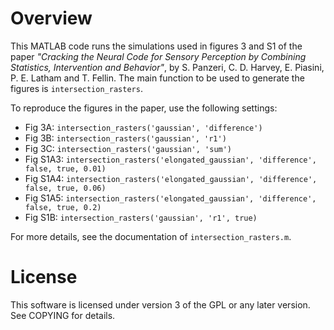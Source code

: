 # Overview
This MATLAB code runs the simulations used in figures 3 and S1 of the
paper *"Cracking the Neural Code for Sensory Perception by Combining
Statistics, Intervention and Behavior"*, by S. Panzeri, C. D. Harvey,
E. Piasini, P. E. Latham and T. Fellin. The main function to be used
to generate the figures is `intersection_rasters`.

To reproduce the figures in the paper, use the following settings:

- Fig 3A: `intersection_rasters('gaussian', 'difference')`
- Fig 3B: `intersection_rasters('gaussian', 'r1')`
- Fig 3C: `intersection_rasters('gaussian', 'sum')`
- Fig S1A3: `intersection_rasters('elongated_gaussian', 'difference', false, true, 0.01)`
- Fig S1A4: `intersection_rasters('elongated_gaussian', 'difference', false, true, 0.06)`
- Fig S1A5: `intersection_rasters('elongated_gaussian', 'difference', false, true, 0.2)`
- Fig S1B: `intersection_rasters('gaussian', 'r1', true)`

For more details, see the documentation of `intersection_rasters.m`.

# License
This software is licensed under version 3 of the GPL or any later version. See COPYING for details.
